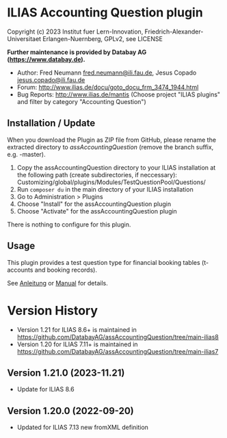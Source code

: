 ILIAS Accounting Question plugin
================================

Copyright (c) 2023 Institut fuer Lern-Innovation, Friedrich-Alexander-Universitaet Erlangen-Nuernberg,  GPLv2, see LICENSE 

**Further maintenance is provided by Databay AG (https://www.databay.de).**

- Author: Fred Neumann <fred.neumann@ili.fau.de>, Jesus Copado <jesus.copado@ili.fau.de>
- Forum: http://www.ilias.de/docu/goto_docu_frm_3474_1944.html
- Bug Reports: http://www.ilias.de/mantis (Choose project "ILIAS plugins" and filter by category "Accounting Question")

Installation / Update
---------------------
When you download the Plugin as ZIP file from GitHub, please rename the extracted directory to *assAccountingQuestion* (remove the branch suffix, e.g. -master).

1. Copy the assAccountingQuestion directory to your ILIAS installation at the following path 
(create subdirectories, if neccessary):
Customizing/global/plugins/Modules/TestQuestionPool/Questions/
2. Run `composer du` in the main directory of your ILIAS installation
3. Go to Administration > Plugins
4. Choose "Install" for the assAccountingQuestion plugin
5. Choose "Activate" for the assAccountingQuestion plugin

There is nothing to configure for this plugin.

Usage
-----
This plugin provides a test question type for financial booking tables  (t-accounts and booking records).

See [Anleitung](docs/Anleitung-Deutsch.pdf) or [Manual](docs/Manual-English.pdf) for details.

Version History
===============
* Version 1.21 for ILIAS 8.6+ is maintained in https://github.com/DatabayAG/assAccountingQuestion/tree/main-ilias8
* Version 1.20 for ILIAS 7.11+ is maintained in https://github.com/DatabayAG/assAccountingQuestion/tree/main-ilias7

Version 1.21.0 (2023-11.21)
---------------------------
* Update for ILIAS 8.6

Version 1.20.0 (2022-09-20)
--------------------------
* Updated for ILIAS 7.13 new fromXML definition
